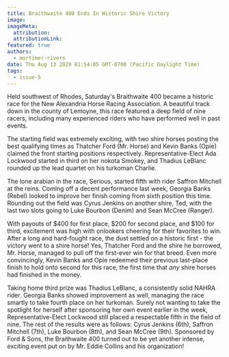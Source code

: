 ```yaml
---
title: Braithwaite 400 Ends In Historic Shire Victory
image:
imageMeta:
  attribution:
  attributionLink:
featured: true
authors: 
  - mortimer-rivers
date: Thu Aug 13 2020 01:54:05 GMT-0700 (Pacific Daylight Time)
tags:
  - issue-5
---
```


Held southwest of Rhodes, Saturday's Braithwaite 400 became a historic race for the New Alexandria 
Horse Racing Association. A beautiful track down in the county of Lemoyne, this race featured a deep 
field of nine racers, including many experienced riders who have performed well in past events. 

The starting field was extremely exciting, with two shire horses posting the best qualifying times as 
Thatcher Ford (Mr. Horse) and Kevin Banks (Opie) claimed the front starting positions respectively. 
Representative-Elect Ada Lockwood started in third on her nokota Smokey, and Thadius LeBlanc rounded 
up the lead quartet on his turkoman Charlie.

The lone arabian in the race, Serious, started fifth with rider Saffron Mitchell at the reins. Coming 
off a decent performance last week, Georgia Banks (Rebel) looked to improve her finish coming from 
sixth position this time. Rounding out the field was Cyrus Jenkins on another shire, Ted, with the 
last two slots going to Luke Bourbon (Denim) and Sean McCree (Ranger).

With payouts of $400 for first place, $200 for second place, and $100 for third, excitement was high 
with onlookers cheering for their favorites to win. After a long and hard-fought race, the dust 
settled on a historic first - the victory went to a shire horse! Yes, Thatcher Ford and the shire 
he borrowed, Mr. Horse, managed to pull off the first-ever win for that breed. Even more 
convincingly, Kevin Banks and Opie redeemed their previous last-place finish to hold onto second 
for this race, the first time that *any* shire horses had finished in the money.

Taking home third prize was Thadius LeBlanc, a consistently solid NAHRA rider. Georgia Banks showed 
improvement as well, managing the race smartly to take fourth place on her turkoman. Surely not 
wanting to take the spotlight for herself after sponsoring her own event earlier in the week, 
Representative-Elect Lockwood still placed a respectable fifth in the field of nine. The rest of 
the results were as follows: Cyrus Jenkins (6th), Saffron Mitchell (7th), Luke Bourbon (8th), and 
Sean McCree (9th). Sponsored by Ford & Sons, the Braithwaite 400 turned out to be yet another 
intense, exciting event put on by Mr. Eddie Collins and his organization!
